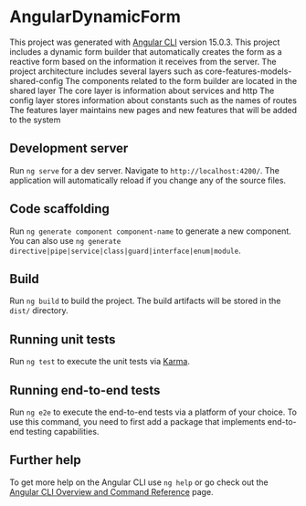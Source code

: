# AngularDynamicForm

This project was generated with [Angular CLI](https://github.com/angular/angular-cli) version 15.0.3.
This project includes a dynamic form builder that automatically creates the form as a reactive form based on the information it receives from the server.
The project architecture includes several layers such as core-features-models-shared-config
The components related to the form builder are located in the shared layer
The core layer is information about services and http
The config layer stores information about constants such as the names of routes
The features layer maintains new pages and new features that will be added to the system

## Development server

Run `ng serve` for a dev server. Navigate to `http://localhost:4200/`. The application will automatically reload if you change any of the source files.

## Code scaffolding

Run `ng generate component component-name` to generate a new component. You can also use `ng generate directive|pipe|service|class|guard|interface|enum|module`.

## Build

Run `ng build` to build the project. The build artifacts will be stored in the `dist/` directory.

## Running unit tests

Run `ng test` to execute the unit tests via [Karma](https://karma-runner.github.io).

## Running end-to-end tests

Run `ng e2e` to execute the end-to-end tests via a platform of your choice. To use this command, you need to first add a package that implements end-to-end testing capabilities.

## Further help

To get more help on the Angular CLI use `ng help` or go check out the [Angular CLI Overview and Command Reference](https://angular.io/cli) page.
